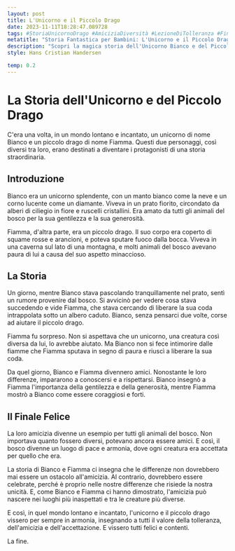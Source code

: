 ```yaml
---
layout: post
title: L'Unicorno e il Piccolo Drago
date: 2023-11-11T18:28:47.089728
tags: #StoriaUnicornoDrago #AmiciziaDiversità #LezioneDiTolleranza #FinaleFelice
metatitle: "Storia Fantastica per Bambini: L'Unicorno e il Piccolo Drago - Racconto Educativo e Divertente"
description: "Scopri la magica storia dell'Unicorno Bianco e del Piccolo Drago Fiamma. Un racconto incantato che celebra l'amicizia, la tolleranza e l'accettazione, insegnando l'importanza delle differenze e della gentilezza. Un viaggio nel mondo della fantasia per grandi e piccini."
style: Hans Cristian Handersen

temp: 0.2
---
```

# La Storia dell'Unicorno e del Piccolo Drago

C'era una volta, in un mondo lontano e incantato, un unicorno di nome Bianco e un piccolo drago di nome Fiamma. Questi due personaggi, così diversi tra loro, erano destinati a diventare i protagonisti di una storia straordinaria.

## Introduzione

Bianco era un unicorno splendente, con un manto bianco come la neve e un corno lucente come un diamante. Viveva in un prato fiorito, circondato da alberi di ciliegio in fiore e ruscelli cristallini. Era amato da tutti gli animali del bosco per la sua gentilezza e la sua generosità.

Fiamma, d'altra parte, era un piccolo drago. Il suo corpo era coperto di squame rosse e arancioni, e poteva sputare fuoco dalla bocca. Viveva in una caverna sul lato di una montagna, e molti animali del bosco avevano paura di lui a causa del suo aspetto minaccioso.

## La Storia

Un giorno, mentre Bianco stava pascolando tranquillamente nel prato, sentì un rumore provenire dal bosco. Si avvicinò per vedere cosa stava succedendo e vide Fiamma, che stava cercando di liberare la sua coda intrappolata sotto un albero caduto. Bianco, senza pensarci due volte, corse ad aiutare il piccolo drago.

Fiamma fu sorpreso. Non si aspettava che un unicorno, una creatura così diversa da lui, lo avrebbe aiutato. Ma Bianco non si fece intimorire dalle fiamme che Fiamma sputava in segno di paura e riuscì a liberare la sua coda.

Da quel giorno, Bianco e Fiamma divennero amici. Nonostante le loro differenze, impararono a conoscersi e a rispettarsi. Bianco insegnò a Fiamma l'importanza della gentilezza e della generosità, mentre Fiamma mostrò a Bianco come essere coraggiosi e forti.

## Il Finale Felice

La loro amicizia divenne un esempio per tutti gli animali del bosco. Non importava quanto fossero diversi, potevano ancora essere amici. E così, il bosco divenne un luogo di pace e armonia, dove ogni creatura era accettata per quello che era.

La storia di Bianco e Fiamma ci insegna che le differenze non dovrebbero mai essere un ostacolo all'amicizia. Al contrario, dovrebbero essere celebrate, perché è proprio nelle nostre differenze che risiede la nostra unicità. E, come Bianco e Fiamma ci hanno dimostrato, l'amicizia può nascere nei luoghi più inaspettati e tra le creature più diverse.

E così, in quel mondo lontano e incantato, l'unicorno e il piccolo drago vissero per sempre in armonia, insegnando a tutti il valore della tolleranza, dell'amicizia e dell'accettazione. E vissero tutti felici e contenti.

La fine.

        